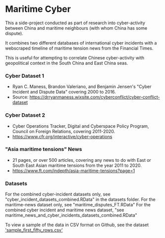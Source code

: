 # Maritime Cyber #
This a side-project conducted as part of research into cyber-activity between China and maritime neighbours (with whom China has some dispute).

It combines two different databases of international cyber incidents with a webscraped timeline of maritime tension news from the Financial Times.

This is useful for attempting to correlate Chinese cyber-activity with geopolitical context in the South China and East China seas.

### Cyber Dataset 1 
- Ryan C. Maness, Brandon Valeriano, and Benjamin Jensen's "Cyber Incident and Dispute Data" covering 2000 to 2016. 
- Source: https://drryanmaness.wixsite.com/cyberconflict/cyber-conflict-dataset

### Cyber Dataset 2
- Cyber Operations Tracker, Digital and Cyberspace Policy Program, Council on Foreign Relations, covering 2011-2020.
- https://www.cfr.org/interactive/cyber-operations

### "Asia maritime tensions" News 
- 21 pages, or over 500 articles, covering any news to do with East or South East Asian maritime tensions from the year 2011 to 2020.
- https://www.ft.com/indepth/asia-maritime-tensions?page=1 

### Datasets
For the combined cyber-incident datasets only, see "cyber_incident_datasets_combined.RData" in the datasets folder.
For the maritime-news dataset only, see "maritime_disputes_FT.RData"
For the combined cyber incident and maritime news dataset, "see maritime_news_and_cyber_incidents_datasets_combined.RData"

To view a sample of the data in CSV format on Github, see the dataset ['sample_first_fifty_rows.csv'](https://github.com/nehmbreezy/maritime-cyber/blob/master/datasets/maritime_cyber_sample_first_fifty_rows.csv)
